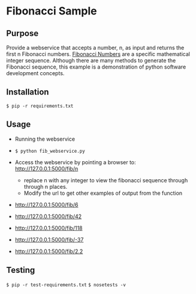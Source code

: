 Fibonacci Sample
===================

## Purpose ##
Provide a webservice that accepts a number, n, as input and returns the first n Fibonacci numbers.
[Fibonacci Numbers](http://en.wikipedia.org/wiki/Fibonacci_number) are a specific mathematical
integer sequence.  Although there are many methods to generate the Fibonacci sequence, this example
is a demonstration of python software development concepts.

## Installation ##
`$ pip -r requirements.txt`

## Usage ##
* Running the webservice
 * `$ python fib_webservice.py`
* Access the webservice by pointing a browser to:
  http://127.0.0.1:5000/fib/n
  * replace n with any integer to view the fibonacci sequence through through n places. 
  * Modify the url to get other examples of output from the function

* http://127.0.0.1:5000/fib/6
* http://127.0.0.1:5000/fib/42
* http://127.0.0.1:5000/fib/118
* http://127.0.0.1:5000/fib/-37
* http://127.0.0.1:5000/fib/2.2

## Testing ##
`$ pip -r test-requirements.txt`
`$ nosetests -v`

